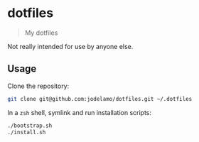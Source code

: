 # dotfiles

> My dotfiles

Not really intended for use by anyone else.

## Usage

Clone the repository:

```zsh
git clone git@github.com:jodelamo/dotfiles.git ~/.dotfiles
```

In a `zsh` shell, symlink and run installation scripts:

```zsh
./bootstrap.sh
./install.sh
```
